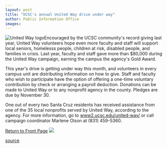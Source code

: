 ```yaml
---
layout: post
title: "UCSC's annual United Way drive under way"
author: Public Information Office
images:
---
```


![United Way logo][1]Encouraged by the UCSC community's record giving last year, United Way volunteers hope even more faculty and staff will support local seniors, homelesss people, children at risk, disabled people, and families in crisis. Last year, faculty and staff gave more than $80,000 during the United Way campaign, earning the campus the agency's Gold Award.   
  
This year's drive is getting under way this month, and volunteers in every campus unit are distributing information on how to give. Staff and faculty who wish to participate have the option of offering a one-time voluntary contribution by check or arranging a payroll deduction. Donations can be made to United Way or to any nonprofit agency in the county. Pledges are due by November 30.   
  
One out of every two Santa Cruz residents has received assistance from one of the 35 local nonprofits served by United Way, according to the agency. For more information, go to [www2.ucsc.edu/united-way/][2] or call campaign coordinator Marlene Olson at (831) 459-5360.

  
[Return to Front Page][3] ![ ][4]

[1]: ../art/united_way.99-11-01.gif
[2]: http://www2.ucsc.edu/united-way/
[3]: ../../index.html
[4]: ../../images/trans.gif

[source](http://www1.ucsc.edu/currents/99-00/11-01/united.html "Permalink to united")
